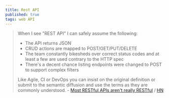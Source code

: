 ```yaml
---
title: Rest API
published: true
tags: web API
---
```

> When I see "REST API" I can safely assume the following:
> - The API returns JSON
> - CRUD actions are mapped to POST/GET/PUT/DELETE
> - The team constantly bikesheds over correct status codes and at least a few are used contrary to the HTTP spec
> - There's a decent chance listing endpoints were changed to POST to support complex filters
> 
> Like Agile, CI or DevOps you can insist on the original definition or submit to the semantic diffusion and use the terms as they are commonly understood. - [Most RESTful APIs aren't really RESTful](https://florian-kraemer.net//software-architecture/2025/07/07/Most-RESTful-APIs-are-not-really-RESTful.html) / [HN](https://news.ycombinator.com/item?id=44507911)
